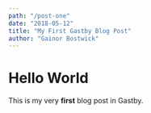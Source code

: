 ```yaml
---
path: "/post-one"
date: "2018-05-12"
title: "My First Gastby Blog Post"
author: "Gainor Bostwick"
---
```


# Hello World

This is my very **first** blog post in Gastby.
